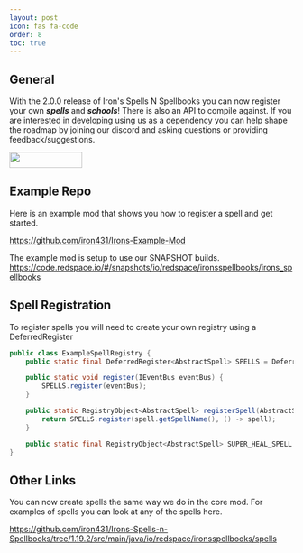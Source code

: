 ```yaml
---
layout: post
icon: fas fa-code
order: 8
toc: true
---
```


## General
With the 2.0.0 release of Iron's Spells N Spellbooks you can now register your own **_spells_** and **_schools_**!  There is also an API to compile against. If you are interested in developing using us as a dependency you can help shape the roadmap by joining our discord and asking questions or providing feedback/suggestions.   

<a href="https://discord.gg/TRzEdrndM2"><img src="https://img.shields.io/discord/1104430139275743293.svg?label=&amp;logo=discord&amp;logoColor=ffffff&amp;color=7389D8&amp;labelColor=6A7EC2&amp;style=for-the-badge" alt="" width="129" height="28" /></a>

## Example Repo
Here is an example mod that shows you how to register a spell and get started.

https://github.com/iron431/Irons-Example-Mod

The example mod is setup to use our SNAPSHOT builds.
https://code.redspace.io/#/snapshots/io/redspace/ironsspellbooks/irons_spellbooks

## Spell Registration
To register spells you will need to create your own registry using a DeferredRegister

```java
public class ExampleSpellRegistry {
    public static final DeferredRegister<AbstractSpell> SPELLS = DeferredRegister.create(SpellRegistry.SPELL_REGISTRY_KEY, IronsExampleMod.MODID);

    public static void register(IEventBus eventBus) {
        SPELLS.register(eventBus);
    }

    public static RegistryObject<AbstractSpell> registerSpell(AbstractSpell spell) {
        return SPELLS.register(spell.getSpellName(), () -> spell);
    }

    public static final RegistryObject<AbstractSpell> SUPER_HEAL_SPELL = registerSpell(new SuperHealSpell());
}
```

## Other Links

You can now create spells the same way we do in the core mod.  For examples of spells you can look at any of the spells here.

https://github.com/iron431/Irons-Spells-n-Spellbooks/tree/1.19.2/src/main/java/io/redspace/ironsspellbooks/spells
